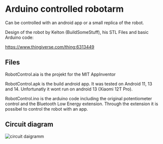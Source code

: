 # Arduino controlled robotarm

Can be controlled with an android app or a small replica of the robot.

Design of the robot by Kelton (BuildSomeStuff), his STL Files and basic Arduino code:

https://www.thingiverse.com/thing:6313449


## Files

RobotControl.aia is the projekt for the MIT AppInventor

RobotControl.apk is the build android app. It was tested on Android 11, 13 and 14. Unfortunatly it wont run on android 13 (Xiaomi 12T Pro).

RobotControl.ino is the arduino code including the original potentiometer control and the Bluetooth Low Energy extension. Through the extension it is possibel to control the robot with an app.

## Circuit diagram
![circuit daigramm](main/circuit_diagram.png)
